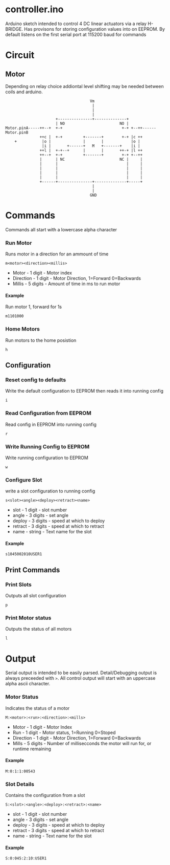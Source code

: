 # controller.ino
Arduino sketch intended to control 4 DC linear actuators via a relay H-BRIDGE. Has provisons for 
storing configuration values into on EEPROM. By default listens on the first
serial port at 115200 baud for commands

# Circuit
## Motor
Depending on relay choice addiontal level shifting may be needed between coils and arduino.
```
                                     Vm
                                      |
                                      |
                                      |
                      +---------------+--------------+
                      | NO                        NO |
Motor.pinA-----++--+  +-+                          +-+ +--++------Motor.pinB
               ++c |  +-+         +-------+        +-+ |c ++
    +           |o |              |       |            |o |
                |i |       +------+   M   +-------+    |i |
               ++l |  +-+--+      |       |       ++-+ |l ++
               ++--+  +-+         +-------+        +-+ +--++
               |      | NC                        NC |     |
               |      |                              |     |
               |      |                              |     |
               |      |                              |     |
               |      |                              |     |
               +------+---------------+--------------+-----+
                                      |
                                      |
                                     GND
```

# Commands
Commands all start with a lowercase alpha character

### Run Motor
Runs motor in a direction for an ammount of time
```
m<motor><direction><millis>
```
* Motor - 1 digit - Motor index
* Direction - 1 digit - Motor Direction, 1=Forward 0=Backwards
* Millis - 5 digits - Amount of time in ms to run motor
#### Example
Run motor 1, forward for 1s
```
m1101000
```

### Home Motors
Run motors to the home posistion
```
h
```

## Configuration
### Reset config to defaults
Write the default configuration to EEPROM then reads it into running config
```
i
```

### Read Configuration from EEPROM
Read config in EEPROM into running config
```
r
```

### Write Running Config to EEPROM
Write running configuration to EEPROM
```
w
```

### Configure Slot
write a slot configuration to running config
```
s<slot><angle><deploy><retract><name>
```
* slot - 1 digit - slot number
* angle - 3 digits - set angle
* deploy - 3 digits - speed at which to deploy
* retract - 3 digits - speed at which to retract
* name - string - Text name for the slot
#### Example
```
s1045002010USER1
```

## Print Commands
### Print Slots
Outputs all slot configuration
```
p
```

### Print Motor status
Outputs the status of all motors
```
l
```

# Output
Serial output is intended to be easily parsed. Detail/Debugging output is 
always preceeded with `>`.  All control output will start with an uppercase
alpha ascii character. 

### Motor Status
Indicates the status of a motor
```
M:<motor>:<run>:<direction>:<mills>
```
* Motor -  1 digit - Motor Index
* Run - 1 digit - Motor status, 1=Running 0=Stoped
* Direction - 1 digit - Motor Direction, 1=Forward 0=Backwards
* Mills - 5 digits - Number of millisecconds the motor will run for, or runtime remaining

#### Example
```
M:0:1:1:00543
```

### Slot Details
Contains the configuration from a slot
```
S:<slot>:<angle>:<deploy>:<retract>:<name>
```
* slot - 1 digit - slot number
* angle - 3 digits - set angle
* deploy - 3 digits - speed at which to deploy
* retract - 3 digits - speed at which to retract
* name - string - Text name for the slot
#### Example
```
S:0:045:2:10:USER1
```
